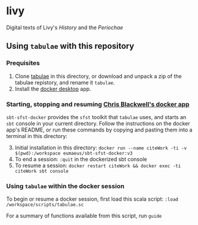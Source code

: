 # livy

Digital texts of Livy's *History* and the *Periochae*

## Using `tabulae` with this repository


### Prequisites

1.  Clone [tabulae](https://github.com/neelsmith/tabulae) in this directory, or download and unpack a zip of the tabulae repistory, and rename it `tabulae`.
2.  Install the [docker desktop](https://www.docker.com/products/docker-desktop) app.

### Starting, stopping and resuming [Chris Blackwell's docker app](https://github.com/Eumaeus/sbt-sfst-docker)

`sbt-sfst-docker` provides the `sfst` toolkit that `tabulae` uses, and starts an `sbt` console in your current directory.  Follow the instructions on the docker app's README, or run these commands by copying and pasting them into a terminal in this directory:

3.  Initial installation in this directory: `docker run --name citeWork -ti -v $(pwd):/workspace eumaeus/sbt-sfst-docker:v3`
4.  To end a session:  `:quit` in the dockerized sbt console
5.  To resume a session:  `docker restart citeWork && docker exec -ti citeWork sbt console`

### Using `tabulae` within the docker session

To begin or resume a docker session, first load this scala script:  `:load /workspace/scripts/tabulae.sc`

For a summary of functions available from this script, run `guide`
